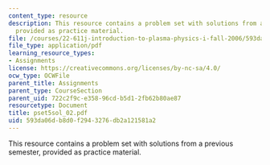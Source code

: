 ```yaml
---
content_type: resource
description: This resource contains a problem set with solutions from a previous semester,
  provided as practice material.
file: /courses/22-611j-introduction-to-plasma-physics-i-fall-2006/593da06db8d0f2943276db2a121581a2_pset5sol_02.pdf
file_type: application/pdf
learning_resource_types:
- Assignments
license: https://creativecommons.org/licenses/by-nc-sa/4.0/
ocw_type: OCWFile
parent_title: Assignments
parent_type: CourseSection
parent_uid: 722c2f9c-e358-96cd-b5d1-2fb62b80ae87
resourcetype: Document
title: pset5sol_02.pdf
uid: 593da06d-b8d0-f294-3276-db2a121581a2
---
```

This resource contains a problem set with solutions from a previous semester, provided as practice material.